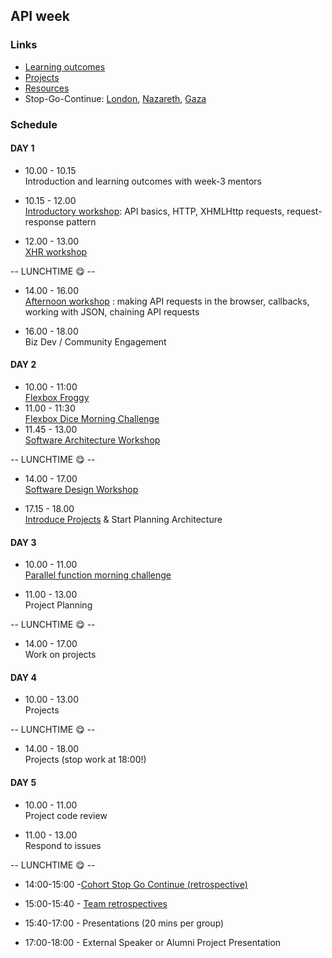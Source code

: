 ## API week

### Links

* [Learning outcomes](/coursebook/week-3/learning-outcomes.md)
* [Projects](/coursebook/week-3/project.md)
* [Resources](/coursebook/week-3/resources.md)
* Stop-Go-Continue: [London](https://github.com/foundersandcoders/london-curriculum/blob/master/stop-go-continue/fac-10/week-3.md), [Nazareth](https://github.com/foundersandcoders/nazareth-curriculum/tree/master/stop-go-continue/fac-n1), [Gaza](https://github.com/foundersandcoders/gaza-curriculum/tree/master/_stop-go-continue)

### Schedule

#### DAY 1

- 10.00 - 10.15 <br /> Introduction and learning outcomes with week-3 mentors  

- 10.15 - 12.00 <br /> [Introductory workshop](https://github.com/foundersandcoders/api-workshop): API basics, HTTP, XHMLHttp requests, request-response pattern

- 12.00 - 13.00 <br /> [XHR workshop](https://github.com/foundersandcoders/xhr-workshop)

-- LUNCHTIME 😋 --  

- 14.00 - 16.00 <br /> [Afternoon workshop](https://github.com/emilyb7/workshop-APIs) : making API requests in the browser, callbacks, working with JSON, chaining API requests

- 16.00 - 18.00 <br /> Biz Dev / Community Engagement  


#### DAY 2

- 10.00 - 11:00 <br />
[Flexbox Froggy](http://flexboxfroggy.com/)
- 11.00 - 11:30 <br />
[Flexbox Dice Morning Challenge](https://github.com/smarthutza/flexbox-workshop)
- 11.45 - 13.00 <br />
[Software Architecture Workshop](https://github.com/foundersandcoders/Workshop-Software-Architecture-Design)

-- LUNCHTIME 😋 --  

- 14.00 - 17.00 <br />
[Software Design Workshop]()

- 17.15 - 18.00 <br />
[Introduce Projects](https://github.com/foundersandcoders/master-reference/blob/master/coursebook/week-3/project.md) & Start Planning Architecture

#### DAY 3

- 10.00 - 11.00 <br /> [Parallel function morning challenge](/coursebook/week-3/morning-challenge.md)

- 11.00 - 13.00 <br /> Project Planning  

-- LUNCHTIME 😋 --

- 14.00 - 17.00 <br /> Work on projects  

#### DAY 4

- 10.00 - 13.00 <br /> Projects  

-- LUNCHTIME 😋 --

- 14.00 - 18.00 <br /> Projects (stop work at 18:00!)  

#### DAY 5  

- 10.00 - 11.00 <br /> Project code review  

- 11.00 - 13.00 <br /> Respond to issues   

-- LUNCHTIME 😋 --

- 14:00-15:00 -[Cohort Stop Go Continue (retrospective)](./retrospectives.md#cohort-retrospective)

- 15:00-15:40 - [Team retrospectives](./retrospectives.md#team-retrospective)

- 15:40-17:00 - Presentations (20 mins per group)

- 17:00-18:00 - External Speaker or Alumni Project Presentation
